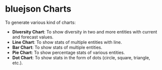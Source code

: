 # bluejson Charts

To generate various kind of charts:
- **Diversity Chart**: To show diversity in two and more entities with current and forecast values.
- **Line Chart**: To show stats of multiple entities with line.
- **Bar Chart**: To show stats of multiple entities.
- **Pie Chart**: To show percentage stats of various entities.
- **Dot Chart**: To show stats in the form of dots (circle, square, triangle, etc.).
